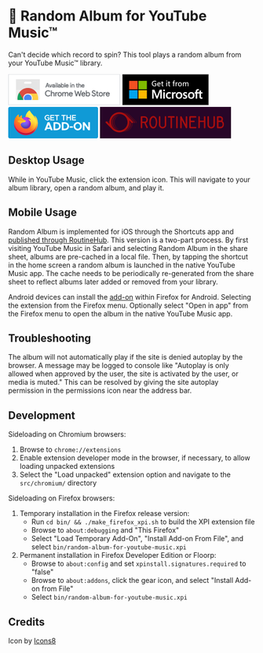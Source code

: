 # 🎲 Random Album for YouTube Music™
Can't decide which record to spin? This tool plays a random album from your YouTube Music™ library.

[![name](res/Chrome.png)](https://chromewebstore.google.com/detail/random-album-for-youtube/obkkkldnmaoahhpkhomdmdpjldcpihph)
[![name](res/Edge.png)](https://microsoftedge.microsoft.com/addons/detail/afmlimmhgjaemnkjjaomlogigfiodncd)
[![name](res/Firefox.png)](tps://addons.mozilla.org/en-US/firefox/addon/random-album-for-youtube-music/)
[![name](res/RoutineHub.png)](https://routinehub.co/shortcut/18928/)

## Desktop Usage

While in YouTube Music, click the extension icon. This will navigate to your album library, open a random album, and play it.

## Mobile Usage
Random Album is implemented for iOS through the Shortcuts app and [published through RoutineHub](https://routinehub.co/shortcut/18928/). This version is a two-part process. By first visiting YouTube Music in Safari and selecting Random Album in the share sheet, albums are pre-cached in a local file. Then, by tapping the shortcut in the home screen a random album is launched in the native YouTube Music app. The cache needs to be periodically re-generated from the share sheet to reflect albums later added or removed from your library.

Android devices can install the [add-on](https://addons.mozilla.org/en-US/firefox/addon/random-album-for-youtube-music/) within Firefox for Android. Selecting the extension from the Firefox menu. Optionally select "Open in app" from the Firefox menu to open the album in the native YouTube Music app.

## Troubleshooting
The album will not automatically play if the site is denied autoplay by the browser. A message may be logged to console like "Autoplay is only allowed when approved by the user, the site is activated by the user, or media is muted." This can be resolved by giving the site autoplay permission in the permissions icon near the address bar.

## Development

Sideloading on Chromium browsers:

 1. Browse to `chrome://extensions`
 2. Enable extension developer mode in the browser, if necessary, to allow loading unpacked extensions
 3. Select the "Load unpacked" extension option and navigate to the `src/chromium/` directory

Sideloading on Firefox browsers:

1. Temporary installation in the Firefox release version:
   * Run `cd bin/ && ./make_firefox_xpi.sh` to build the XPI extension file
   * Browse to `about:debugging` and "This Firefox"
   * Select "Load Temporary Add-On", "Install Add-on From File", and select `bin/random-album-for-youtube-music.xpi`
2. Permanent installation in Firefox Developer Edition or Floorp:
   * Browse to `about:config` and set `xpinstall.signatures.required` to "false"
   * Browse to `about:addons`, click the gear icon, and select "Install Add-on from File"
   * Select `bin/random-album-for-youtube-music.xpi`

## Credits
Icon by [Icons8](https://icons8.com/)
